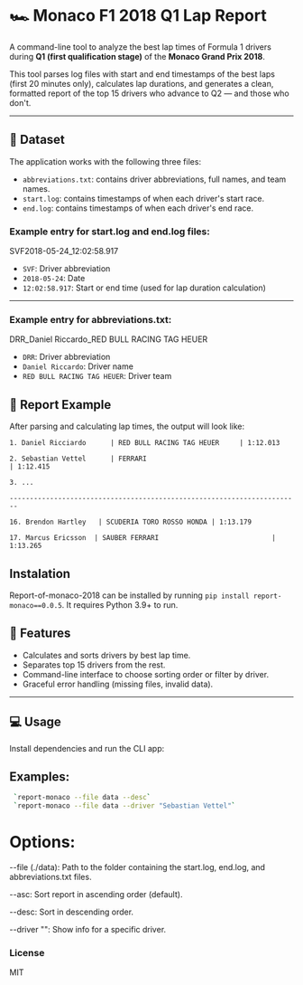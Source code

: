 # 🏎️ Monaco F1 2018 Q1 Lap Report

A command-line tool to analyze the best lap times of Formula 1 drivers during **Q1 (first qualification stage)** of the **Monaco Grand Prix 2018**.

This tool parses log files with start and end timestamps of the best laps (first 20 minutes only), calculates lap durations, and generates a clean, formatted report of the top 15 drivers who advance to Q2 — and those who don't.

---

## 📁 Dataset

The application works with the following three files:

- `abbreviations.txt`: contains driver abbreviations, full names, and team names.
- `start.log`: contains timestamps of when each driver's start race.
- `end.log`: contains timestamps of when each driver's end race.

### Example entry for start.log and end.log files:
SVF2018-05-24_12:02:58.917


- `SVF`: Driver abbreviation  
- `2018-05-24`: Date  
- `12:02:58.917`: Start or end time (used for lap duration calculation)

---
### Example entry for abbreviations.txt:
DRR_Daniel Riccardo_RED BULL RACING TAG HEUER

- `DRR`:  Driver abbreviation 
- `Daniel Riccardo`: Driver name
- `RED BULL RACING TAG HEUER`: Driver team

## 🏁 Report Example

After parsing and calculating lap times, the output will look like:

```
1. Daniel Ricciardo      | RED BULL RACING TAG HEUER     | 1:12.013

2. Sebastian Vettel      | FERRARI                                            | 1:12.415

3. ...

------------------------------------------------------------------------

16. Brendon Hartley   | SCUDERIA TORO ROSSO HONDA | 1:13.179

17. Marcus Ericsson  | SAUBER FERRARI                            | 1:13.265

```
## Instalation 
Report-of-monaco-2018 can be installed by running `pip install report-monaco==0.0.5`. 
It requires Python 3.9+ to run.

## 🔧 Features

- Calculates and sorts drivers by best lap time.
- Separates top 15 drivers from the rest.
- Command-line interface to choose sorting order or filter by driver.
- Graceful error handling (missing files, invalid data).


---

## 💻 Usage

Install dependencies and run the CLI app:

## Examples:

```bash
 `report-monaco --file data --desc`
 `report-monaco --file data --driver "Sebastian Vettel"`
```
# Options:
--file <path>(./data): Path to the folder containing the start.log, end.log, and abbreviations.txt files.

--asc: Sort report in ascending order (default).

--desc: Sort in descending order.

--driver "<name>": Show info for a specific driver.

### License
MIT


